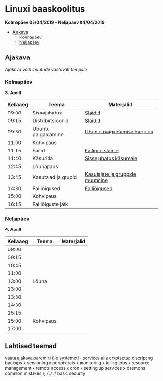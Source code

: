 # Linuxi baaskoolitus

**Kolmapäev 03/04/2019 - Neljapäev 04/04/2019**

- [Ajakava](#Ajakava)
	- [Kolmapäev](#kolmapäev)
	- [Neljapäev](#neljapäev)


## Ajakava

_Ajakava võib muutuda vastavalt tempole_


### Kolmapäev
**3. Aprill**

| **Kellaaeg** | **Teema** | **Materjalid** |
| -------- | --------- | ---------  | 
| 09:00    | Sissejuhatus           | [Slaidid][intro-html]                          | 
| 09:15    | Distributsioonid       | [Slaidid][distros-html]                        | 
| 09:30    | Ubuntu paigaldamine    | [Ubuntu paigaldamise harjutus][ubuntu-md]    | 
| 11.00    | Kohvipaus              |                                                | 
| 11.15    | Failid                 | [Failipuu slaidid][filetree-html]              | 
| 11:40    | Käsurida               | [Sissejuhatus käsureale][bash-md]              | 
| 12:45    | Lõunapaus              |                                                | 
| 13:45    | Kasutajad ja grupid    | [Kasutajate ja gruppide muutmine][users-md]    | 
| 14:30    | Failiõigused           | [Failiõigused][perms-md]                       | 
| 15:00    | Kohvipaus              |                                                | 
| 16:15    | Failiõiguste jätk      |                                                | 

[intro-html]:     https://ooobik.github.io/ubuntu-training/html/intro.html
[distros-html]:     https://ooobik.github.io/ubuntu-training/html/distros.html
[filetree-html]:     https://ooobik.github.io/ubuntu-training/html/filetree.html
[ubuntu-md]:     https://ooobik.github.io/ubuntu-training/markdown/ubuntu-install.html
[bash-md]:     https://ooobik.github.io/ubuntu-training/markdown/bash.md
[users-md]:     https://ooobik.github.io/ubuntu-training/markdown/users.md
[perms-md]:     https://ooobik.github.io/ubuntu-training/markdown/perms.md

### Neljapäev
**4. Aprill**

| **Kellaaeg** | **Teema**  | **Materjalid** 
| -------- | ---------  | ---------  
| 09:00    |   |  | 
| 09:15    |   |  | 
| 10:45    |   |  | 
| 11:00    |   |  | 
| 13:00    | Lõuna  |  | 
| 13:00    |   |  | 
| 13:30    |   |  | 
| 14:30    |   |  | 
| 15:15    |   |  | 
| 15:00    | Kohvipaus |  | 
| 17:00    |   |  | 

## Lahtised teemad
vaata ajakava paremini üle
systemctl - services alla
cryptsetup
x scripting
backups
x versioning
x peripherals
x monitoring
x killing jobs
x resource management
x remote access
x cron
x setting up services
x daemons
common mistakes /*, / ./* ./
basic security
